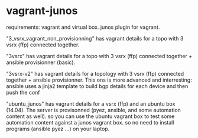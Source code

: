# vagrant-junos

requirements: vagrant and virtual box. junos plugin for vagrant. 

"3_vsrx_vagrant_non_provisionning" has vagrant details for a topo with 3 vsrx (ffp) connected together. 

"3vsrx" has vagrant details for a topo with 3 vsrx (ffp) connected together + ansible provisionner (basic).

"3vsrx-v2" has vagrant details for a topology with 3 vsrx (ffp) connected together + ansible provisionner. 
This ons is more advanced and interresting: ansible uses a jinja2 template to build bgp details for each device and then push the conf

"ubuntu_junos" has vagrant details for a vsrx (ffp) and an ubuntu box (14.04). 
The server is provisonned (pyez, ansible, and some automation content as well). 
so you can use the ubuntu vagrant box to test some automation content against a junos vagrant box. 
so no need to install programs (ansible pyez ...) on your laptop.  




